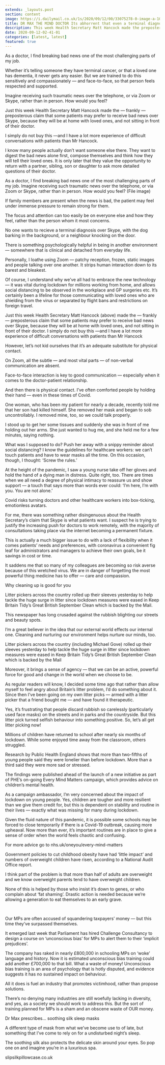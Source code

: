 ```yaml
---
extends: _layouts.post
section: content
image: https://i.dailymail.co.uk/1s/2020/09/12/00/33075278-0-image-a-10_1599865822140.jpg 
title: DR MAX THE MIND DOCTOR Its abhorrent that even a terminal diagnosis could happen via Zoom 
description: This week Health Secretary Matt Hancock made the preposterous claim that some patients may prefer to receive bad news over Skype, because they will be at home with loved ones, writes Dr Max. 
date: 2020-09-12-02-41-01 
categories: [latest, latest] 
featured: true 
--- 
```

As a doctor, I find breaking bad news one of the most challenging parts of my job.

Whether it’s telling someone they have terminal cancer, or that a loved one has dementia, it never gets any easier. But we are trained to do this sensitively and compassionately — and face-to-face, so that person feels respected and supported.

Imagine receiving such traumatic news over the telephone, or via Zoom or Skype, rather than in person. How would you feel?

Just this week Health Secretary Matt Hancock made the — frankly — preposterous claim that some patients may prefer to receive bad news over Skype, because they will be at home with loved ones, and not sitting in front of their doctor. 

I simply do not buy this —and I have a lot more experience of difficult conversations with patients than Mr Hancock.

I know many people actually don’t want someone else there. They want to digest the bad news alone first, compose themselves and think how they will tell their loved ones. It is only later that they value the opportunity to return with a partner, sibling, son or daughter to ask more detailed questions of their doctor.

As a doctor, I find breaking bad news one of the most challenging parts of my job. Imagine receiving such traumatic news over the telephone, or via Zoom or Skype, rather than in person. How would you feel? (File image)

If family members are present when the news is bad, the patient may feel under immense pressure to remain strong for them.

The focus and attention can too easily be on everyone else and how they feel, rather than the person whom it most concerns.

No one wants to recieve a terminal diagnosis over Skype, with the dog barking in the background, or a neighbour knocking on the door.

There is something psychologically helpful in being in another environment — somewhere that is clinical and detached from everyday life.

Personally, I loathe using Zoom — patchy reception, frozen, static images and people talking over one another. It strips human interaction down to its barest and bleakest.

Of course, I understand why we’ve all had to embrace the new technology — it was vital during lockdown for millions working from home, and allows social distancing to be observed in the workplace and GP surgeries etc. It’s certainly been a lifeline for those communicating with loved ones who are shielding from the virus or separated by flight bans and restrictions on foreign travel.

Just this week Health Secretary Matt Hancock (above) made the — frankly — preposterous claim that some patients may prefer to receive bad news over Skype, because they will be at home with loved ones, and not sitting in front of their doctor. I simply do not buy this —and I have a lot more experience of difficult conversations with patients than Mr Hancock

However, let’s not kid ourselves that it’s an adequate substitute for physical contact.

On Zoom, all the subtle — and most vital parts — of non-verbal communication are absent.

Face-to-face interaction is key to good communication — especially when it comes to the doctor-patient relationship.

And then there is physical contact. I’ve often comforted people by holding their hand — even in these times of Covid.

One woman, who has been my patient for nearly a decade, recently told me that her son had killed himself. She removed her mask and began to sob uncontrollably. I removed mine, too, so we could talk properly.

I stood up to get her some tissues and suddenly she was in front of me holding out her arms. She just wanted to hug me, and she held me for a few minutes, saying nothing.

What was I supposed to do? Push her away with a snippy reminder about social distancing? I know the guidelines for healthcare workers: we can’t touch patients and have to wear masks all the time. On this occasion, though, I thought: ‘Screw the rules.’

At the height of the pandemic, I saw a young nurse take off her gloves and hold the hand of a dying man in distress. Quite right, too. There are times when we all need a degree of physical intimacy to reassure us and show support — a touch that says more than words ever could: ‘I’m here, I’m with you. You are not alone.’

Covid risks turning doctors and other healthcare workers into box-ticking, emotionless avatars.

For me, there was something rather disingenuous about the Health Secretary’s claim that Skype is what patients want. I suspect he is trying to justify the increasing push for doctors to work remotely, with the majority of consultations taking place via the internet becoming a permanent fixture.

This is actually a much bigger issue to do with a lack of flexibility when it comes patients’ needs and preferences, with coronavirus a convenient fig leaf for administrators and managers to achieve their own goals, be it savings in cost or time.

It saddens me that so many of my colleagues are becoming so risk averse because of this wretched virus. We are in danger of forgetting the most powerful thing medicine has to offer — care and compassion.

Why cleaning up is good for you

Litter pickers across the country rolled up their sleeves yesterday to help tackle the huge surge in litter since lockdown measures were eased in Keep Britain Tidy’s Great British September Clean which is backed by the Mail.

This newspaper has long crusaded against the rubbish blighting our streets and beauty spots.

I’m a great believer in the idea that our external world effects our internal one. Cleaning and nurturing our environment helps nurture our minds, too.

Litter pickers across the country (including Michael Gove) rolled up their sleeves yesterday to help tackle the huge surge in litter since lockdown measures were eased in Keep Britain Tidy’s Great British September Clean which is backed by the Mail

Moreover, it brings a sense of agency — that we can be an active, powerful force for good and change in the world when we choose to be.

As regular readers will know, I decided some time ago that rather than allow myself to feel angry about Britain’s litter problem, I’d do something about it. Since then I’ve been going on my own litter picks — armed with a litter picker that a friend bought me — and have found it therapeutic.

Yes, it’s frustrating that people discard rubbish so carelessly (particularly used face masks) on the streets and in parks and the countryside. But this litter pick turned selfish behaviour into something positive. So, let’s all get litter picking now!

Millions of children have returned to school after nearly six months of lockdown. While some enjoyed time away from the classroom, others struggled.

Research by Public Health England shows that more than two-fifths of young people said they were lonelier than before lockdown. More than a third said they were more sad or stressed.

The findings were published ahead of the launch of a new initiative as part of PHE’s on-going Every Mind Matters campaign, which provides advice on children’s mental health.

As a campaign ambassador, I’m very concerned about the impact of lockdown on young people. Yes, children are tougher and more resilient than we give them credit for, but this is dependent on stability and routine in their lives — exactly what was missing for many during lockdown.

Given the fluid nature of this pandemic, it is possible some schools may be forced to close temporarily if there is a Covid-19 outbreak, causing more upheaval. Now more than ever, it’s important routines are in place to give a sense of order when the world feels chaotic and confusing.

For more advice go to nhs.uk/oneyou/every-mind-matters

Government policies to cut childhood obesity have had ‘little impact’ and numbers of overweight children have risen, according to a National Audit Office report.

I think part of the problem is that more than half of adults are overweight and we know overweight parents tend to have overweight children.

None of this is helped by those who insist it’s down to genes, or who complain about ‘fat shaming’. Drastic action is needed because we’re allowing a generation to eat themselves to an early grave.

 

Our MPs are often accused of squandering taxpayers’ money — but this time they’ve surpassed themselves.

It emerged last week that Parliament has hired Challenge Consultancy to design a course on ‘unconscious bias’ for MPs to alert them to their ‘implicit prejudices’.

The company has raked in nearly £800,000 in schooling MPs on ‘woke’ language and history. Now it is estimated unconscious bias training could add another £700,000 to that bill. What a waste of money! Unconscious bias training is an area of psychology that is hotly disputed, and evidence suggests it has no sustained impact on behaviour.

All it does is fuel an industry that promotes victimhood, rather than propose solutions.

There’s no denying many industries are still woefully lacking in diversity, and yes, as a society we should work to address this. But the sort of training planned for MPs is a sham and an obscene waste of OUR money.

Dr Max prescribes... soothing silk sleep masks

A different type of mask from what we’ve become use to of late, but something that I’ve come to rely on for a undisturbed night’s sleep. 

The soothing silk also protects the delicate skin around your eyes. So pop one on and imagine you’re in a luxurious spa.

slipsilkpillowcase.co.uk

